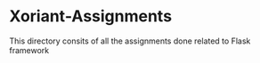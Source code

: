 # Xoriant-Assignments

This directory consits of all the assignments done related to Flask framework
